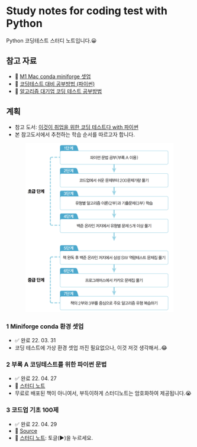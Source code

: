 # Study notes for coding test with Python
Python 코딩테스트 스터디 노트입니다.😀 

## 참고 자료
- 🔗 [M1 Mac conda miniforge 셋업](https://hmfactory.tistory.com/26)
- 🔗 [코딩테스트 대비 공부방법 (파이썬)](https://in0-pro.tistory.com/51)
- 🔗 [알고리즘 대기업 코딩 테스트 공부방법](https://firesoil-it.tistory.com/28)

## 계획
- 참고 도서: [이것이 취업을 위한 코딩 테스트다 with 파이썬](http://www.yes24.com/Product/Goods/91433923)
- 본 참고도서에서 추천하는 학습 순서를 따르고자 합니다.

<p align="center"> <img src="study_guideline.jpeg" width="400px"> </p>

### 1 Miniforge conda 환경 셋업
- ✅ 완료 22. 03. 31
- 코딩 테스트에 가상 환경 셋업 까진 필요없으나, 이것 저것 생각해서..😂

### 2 부록 A 코딩테스트를 위한 파이썬 문법
- ✅ 완료 22. 04. 27
- 🔗 [스터디 노트](https://be-favorite.github.io/Study_coding/Basic_for_codingtest/study_note_encrypted.html)
- 무료로 배포된 책이 아니여서, 부득이하게 스터디노트는 암호화하여 제공됩니다.😭

### 3 코드업 기초 100제
- ✅ 완료 22. 04. 29
- 🔗 [Source](https://codeup.kr/index.php)
- 🔗 [스터디 노트](https://resume-taemo.notion.site/Coding-test-with-Python-3-ccc44933b8544aecbcb4762a6558ef11): 토글(▶️)을 누르세요.
